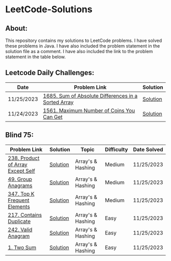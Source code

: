 # LeetCode-Solutions

## About:
This repository contains my solutions to LeetCode problems. I have solved these problems in Java. I have also included the problem statement in the solution file as a comment. I have also included the link to the problem statement in the table below.

## Leetcode Daily Challenges:
| Date       | Problem Link                                                                                                                        | Solution                                                                                        |
|------------|-------------------------------------------------------------------------------------------------------------------------------------|-------------------------------------------------------------------------------------------------|
| 11/25/2023 | [1685. Sum of Absolute Differences in a Sorted Array](https://leetcode.com/problems/sum-of-absolute-differences-in-a-sorted-array/) | [Solution](./1685-Sum-of-Absolute-Differences-in-a-Sorted-Array/getSumAbsoluteDifferences.java) |
| 11/24/2023 | [1561. Maximum Number of Coins You Can Get](https://leetcode.com/problems/maximum-number-of-coins-you-can-get/)                     | [Solution](./1561-Maximum-Number-of-Coins-You-Can-Get/maxCoinsYouCanGet.java)                   |

## Blind 75:
| Problem Link                                                                                                 | Solution                                                               | Topic             | Difficulty | Date Solved |  
|--------------------------------------------------------------------------------------------------------------|------------------------------------------------------------------------|-------------------|------------|-------------|
| [238. Product of Array Except Self](https://leetcode.com/problems/product-of-array-except-self/description/) | [Solution](./0238-Product-of-Array-Except-Self/productExceptSelf.java) | Array's & Hashing | Medium     | 11/25/2023  |
| [49. Group Anagrams](https://leetcode.com/problems/group-anagrams/description/)                              | [Solution](./0049-Group-Anagrams/groupAnagrams.java)                   | Array's & Hashing | Medium     | 11/25/2023  |
| [347. Top K Frequent Elements](https://leetcode.com/problems/top-k-frequent-elements/description/)           | [Solution](./0347-Top-K-Frequent-Elements/topKFrequent.java)           | Array's & Hashing | Medium     | 11/25/2023  |
| [217. Contains Duplicate](https://leetcode.com/problems/contains-duplicate/description/)                     | [Solution](./0217-Contains-Duplicate/containsDuplicate.java)           | Array's & Hashing | Easy       | 11/25/2023  |
 | [242. Valid Anagram](https://leetcode.com/problems/valid-anagram/description/)                               | [Solution](./0242-Valid-Anagram/validAnagram.java)                     | Array's & Hashing | Easy       | 11/25/2023  |
| [1. Two Sum](https://leetcode.com/problems/two-sum/description/)                                             | [Solution](./0001-Two-Sum/twoSum.java)                                 | Array's & Hashing | Easy       | 11/25/2023  |
